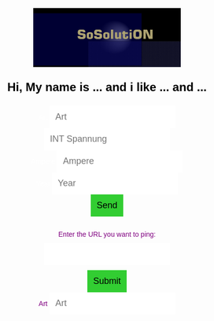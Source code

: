 <!DOCTYPE html>

<html lang="en">
	<head>
		<meta charset="utf-8">
			<meta http-equiv="X-UA-Compatible" content="IE=edge">
				<meta name="viewport" content="width=device-width, initial-scale=1.0">
					<title>Simple website</title>
					<title>A wme!</title>
					<style>
						body {
						text-align: center;
						background: url("https://cdn.pixabay.com/photo/2018/02/02/17/24/background-3125893_1280.jpg");
						color: white;
						font-family: Helvetica;
						background-size: cover;
						background-position: center center;
						background-repeat: no-repeat;
						background-attachment: fixed;
						}
						p {
						font-size: 24px;
						color: black;
						}
						input {
						border: 0;
						padding: 12px;
						font-size: 18px;
						}
						input[type="submit"] {
						background: limegreen;
						color: black;
						}
						#Con {
						text-align: center;
						color: purple;
						front color: purple;
						font-family: Helvetica;
						color: purple;
						}
						p {
						font-size: 24px;
						color: black;
						}
					</style>
				</head>
	<body>
		<img src="https://raw.githubusercontent.com/Wicker1090/Wicker1090.github.io/main/Images/weiter%20(1).png" alt="logo" width="300" height="120">
			<p>
				<b>Hi, My name is ... and i like ... and ...</b>
			</p>
			<form>
				<div class="formBox">
					<label for="Bezeichner">Art</label>
					<input type="text" id="Bezeichner" placeholder="Art">
        </div>
				<div>
					<input type="number" placeholder="INT Spannung">
        </div>
				<div>
					<label>Ampere</label>
					<input type="number" id="A" placeholder="Ampere">
        </div>
				<div class="formBox">
					<label for="yr">Year</label>
					<input type="number" id="yr" placeholder="Year" />
				</div>
				<div>
					<input type="submit" id="btn" value="Send" />
				</div>
			</form>
			<div id="msg">
				<pre></pre>
			</div>
			</form>
			</head>
		</body>
	<body>
		<section id="Con">
			<form>
				<label for="url">
					Enter the URL you want to ping:
				</label>
				<br>
					<input type="text" id="url"
						name="url" style="margin: 10px;">
						<br>
							<input type="submit" value="Submit"
								onclick="pingURL()">
								<div class="formBox">
									<label for="Bezeichner">Art</label>
									<input type="text" id="Bezeichner" placeholder="Art">
        </div>
							</form>
			<script>
				let Arts = [];
				const addArt = (ev) => {
				ev.preventDefault();
				let art = {
				bezeichner: document.getElementById('Bezeichner').value,
				year: document.getElementById('yr').value
				}
				Arts.push(art);
				document.forms[0].reset();
				console.warn('added', { Arts });
				let pre = document.querySelector('#msg pre');
				pre.textContent = '\n' + JSON.stringify(Arts, '\t', 2);
				localStorage.setItem('GetSolution', JSON.stringify(Arts));
				}

				document.addEventListener('DOMContentLoaded', () => {
				document.getElementById('btn').addEventListener('click', addArt);

				});

				console.

				POST /testsite/response.php HTTP/1.1
				Host: localhost
				Content-Length: 43
				Content-Type: application/x-www-form-urlencoded

				name=Peter+Leow&booktitle=Hands-on+with+PHP

			</script>
			src="js/script.js"></script>
		</section>
	</body>



</html>
